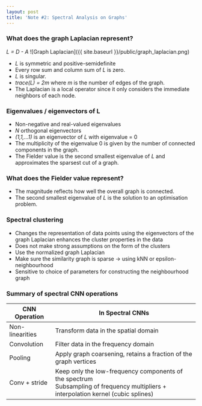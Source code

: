 ```yaml
---
layout: post
title: 'Note #2: Spectral Analysis on Graphs'
---
```

### What does the graph Laplacian represent?
_L = D - A_
![Graph Laplacian]({{ site.baseurl }}/public/graph_laplacian.png)

  * _L_ is symmetric and positive-semidefinite
  * Every row sum and column sum of _L_ is zero.
  * _L_ is singular.
  * _trace(L) = 2m_ where _m_ is the number of edges of the graph.
  * The Laplacian is a local operator since it only considers the immediate neighbors of each node.

### Eigenvalues / eigenvectors of L
  * Non-negative and real-valued eigenvalues
  * _N_ orthogonal eigenvectors
  * _(1,1,…1)_ is an eigenvector of _L_ with eigenvalue = 0
  * The multiplicity of the eigenvalue 0 is given by the number of connected components in the graph.
  * The Fielder value is the second smallest eigenvalue of _L_ and approximates the sparsest cut of a graph.

### What does the Fielder value represent?
  * The magnitude reflects how well the overall graph is connected.
  * The second smallest eigenvalue of _L_ is the solution to an optimisation problem.

### Spectral clustering
  * Changes the representation of data points using the eigenvectors of the graph Laplacian enhances the cluster properties in the data
  * Does not make strong assumptions on the form of the clusters
  * Use the normalized graph Laplacian
  * Make sure the similarity graph is sparse -> using kNN or epsilon-neighbourhood
  * Sensitive to choice of parameters for constructing the neighbourhood graph

### Summary of spectral CNN operations

| CNN Operation        |  In Spectral CNNs          |
| ------------- |-------------|
| Non-linearities     	| Transform data in the spatial domain |
| Convolution         	| Filter data in the frequency domain |
| Pooling         		  | Apply graph coarsening, retains a fraction of the graph vertices |
| Conv + stride         | Keep only the low-frequency components of the spectrum <br> Subsampling of frequency multipliers + interpolation kernel (cubic splines) |
